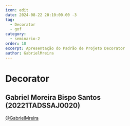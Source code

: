 ```yaml
---
icon: edit
date: 2024-08-22 20:10:00.00 -3
tag:
  - Decorator
  - gof
category:
  - seminario-2
order: 10
excerpt: Apresentação do Padrão de Projeto Decorator
author: GabrielMreira
---
```

# Decorator


## Gabriel Moreira Bispo Santos (20221TADSSAJ0020)
[@GabrielMreira](https://github.com/GabrielMreira)

<!-- @include: ../../../includes/seminario-2-GabrielMreira/README.md -->

